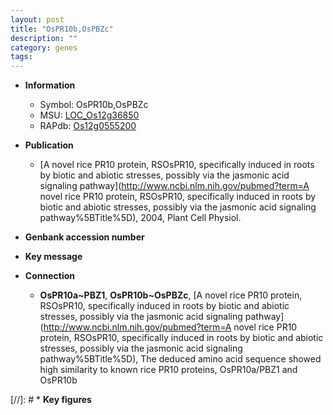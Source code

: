 ```yaml
---
layout: post
title: "OsPR10b,OsPBZc"
description: ""
category: genes
tags: 
---
```


* **Information**  
    + Symbol: OsPR10b,OsPBZc  
    + MSU: [LOC_Os12g36850](http://rice.plantbiology.msu.edu/cgi-bin/ORF_infopage.cgi?orf=LOC_Os12g36850)  
    + RAPdb: [Os12g0555200](http://rapdb.dna.affrc.go.jp/viewer/gbrowse_details/irgsp1?name=Os12g0555200)  

* **Publication**  
    + [A novel rice PR10 protein, RSOsPR10, specifically induced in roots by biotic and abiotic stresses, possibly via the jasmonic acid signaling pathway](http://www.ncbi.nlm.nih.gov/pubmed?term=A novel rice PR10 protein, RSOsPR10, specifically induced in roots by biotic and abiotic stresses, possibly via the jasmonic acid signaling pathway%5BTitle%5D), 2004, Plant Cell Physiol.

* **Genbank accession number**  

* **Key message**  

* **Connection**  
    + __OsPR10a~PBZ1__, __OsPR10b~OsPBZc__, [A novel rice PR10 protein, RSOsPR10, specifically induced in roots by biotic and abiotic stresses, possibly via the jasmonic acid signaling pathway](http://www.ncbi.nlm.nih.gov/pubmed?term=A novel rice PR10 protein, RSOsPR10, specifically induced in roots by biotic and abiotic stresses, possibly via the jasmonic acid signaling pathway%5BTitle%5D), The deduced amino acid sequence showed high similarity to known rice PR10 proteins, OsPR10a/PBZ1 and OsPR10b

[//]: # * **Key figures**  


